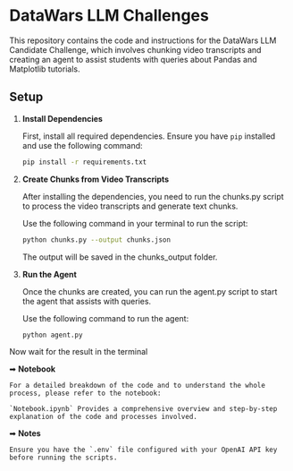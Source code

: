 # DataWars LLM Challenges

This repository contains the code and instructions for the DataWars LLM Candidate Challenge, which involves chunking video transcripts and creating an agent to assist students with queries about Pandas and Matplotlib tutorials.

## Setup

1. **Install Dependencies**

   First, install all required dependencies. Ensure you have `pip` installed and use the following command:

   ```bash
   pip install -r requirements.txt
   ```


2. **Create Chunks from Video Transcripts**

    After installing the dependencies, you need to run the chunks.py script to process the video transcripts and generate text chunks.

    Use the following command in your terminal to run the script:

      ```bash
   python chunks.py --output chunks.json
   ```
   The output will be saved in the chunks_output folder.



3. **Run the Agent**

    Once the chunks are created, you can run the agent.py script to start the agent that assists with queries.

    Use the following command to run the agent:
      ```bash
   python agent.py
   ```

Now wait for the result in the terminal



➡ **Notebook**

    For a detailed breakdown of the code and to understand the whole process, please refer to the notebook:

    `Notebook.ipynb` Provides a comprehensive overview and step-by-step explanation of the code and processes involved.


➡ **Notes**

    Ensure you have the `.env` file configured with your OpenAI API key before running the scripts.











